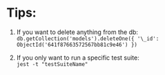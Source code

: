 # Tips:

1. If you want to delete anything from the db: <br>
   `db.getCollection('models').deleteOne({ '\_id': ObjectId('641f87663572567bb81c9e46') })`

2. If you only want to run a specific test suite: <br>
   `jest -t "testSuiteName"`
